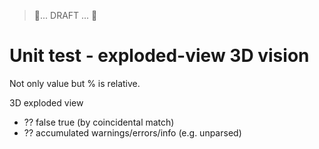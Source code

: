 > 🚧... DRAFT ... 🚧

# Unit test - exploded-view 3D vision

Not only value but % is relative.

3D exploded view

* ?? false true (by coincidental match)
* ?? accumulated warnings/errors/info (e.g. unparsed)
